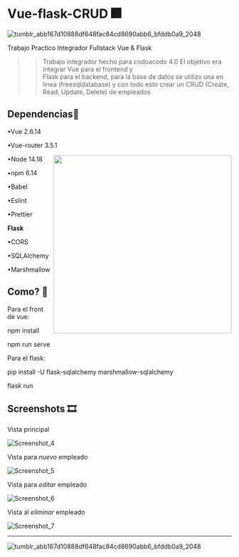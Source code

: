 # Vue-flask-CRUD 🎆
![tumblr_abb167d10888df648fac84cd8690abb6_bfddb0a9_2048](https://user-images.githubusercontent.com/72955349/179334588-f570b3b8-4ac2-4dae-a370-9c17a76b4b57.jpg)

Trabajo Practico Integrador Fullstack Vue & Flask 

>> Trabajo integrador hecho para codoacodo 4.0 
>> El objetivo era integrar Vue para el frontend y  
>> Flask para el backend, para la base de datos se utilizo 
>> una en linea (freesqldatabase) y con todo esto crear un CRUD (Create, Read, Update, Delete) de empleados

## Dependencias🎀

•Vue 2.6.14 </p>
•Vue-router 3.5.1 </p>
<img src="https://user-images.githubusercontent.com/72955349/179333996-301bce11-7e8b-4d8c-bc8e-798130fadb0e.png" min-width="400px" max-width="400px" width="400px" align="right">
•Node 14.18 </p>
•npm 6.14 </p>
•Babel </p>
•Eslint </p>
•Prettier </p>


**Flask** </p>
•CORS </p>
•SQLAlchemy </p>
•Marshmallow </p>

## Como? 🎐

Para el front de vue:

npm install

npm run serve

Para el flask:

pip install -U flask-sqlalchemy marshmallow-sqlalchemy

flask run

## Screenshots 🎞

Vista principal </p>
![Screenshot_4](https://user-images.githubusercontent.com/72955349/179332498-63445a7d-08f8-4e4e-a9b9-80190d01b91c.png)

Vista para *nuevo* empleado </p>
![Screenshot_5](https://user-images.githubusercontent.com/72955349/179332694-b125d074-85ee-43de-aed2-bd48692897dc.png)

Vista para *editar* empleado </p>
![Screenshot_6](https://user-images.githubusercontent.com/72955349/179332817-a31cd7c3-6a69-44c6-8439-2730012b87a9.png)

Vista al *eliminar* empleado </p>
![Screenshot_7](https://user-images.githubusercontent.com/72955349/179332901-a3d4ceec-823b-4104-ba2a-6b1b2239edc1.png)


<hr>

![tumblr_abb167d10888df648fac84cd8690abb6_bfddb0a9_2048](https://user-images.githubusercontent.com/72955349/179334588-f570b3b8-4ac2-4dae-a370-9c17a76b4b57.jpg)



